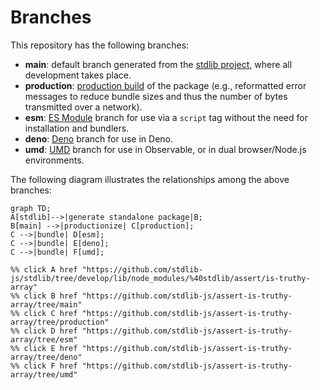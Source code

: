 <!--

@license Apache-2.0

Copyright (c) 2022 The Stdlib Authors.

Licensed under the Apache License, Version 2.0 (the "License");
you may not use this file except in compliance with the License.
You may obtain a copy of the License at

    http://www.apache.org/licenses/LICENSE-2.0

Unless required by applicable law or agreed to in writing, software
distributed under the License is distributed on an "AS IS" BASIS,
WITHOUT WARRANTIES OR CONDITIONS OF ANY KIND, either express or implied.
See the License for the specific language governing permissions and
limitations under the License.

-->

# Branches

This repository has the following branches:

-   **main**: default branch generated from the [stdlib project][stdlib-url], where all development takes place.
-   **production**: [production build][production-url] of the package (e.g., reformatted error messages to reduce bundle sizes and thus the number of bytes transmitted over a network).
-   **esm**: [ES Module][esm-url] branch for use via a `script` tag without the need for installation and bundlers.
-   **deno**: [Deno][deno-url] branch for use in Deno.
-   **umd**: [UMD][umd-url] branch for use in Observable, or in dual browser/Node.js environments.

The following diagram illustrates the relationships among the above branches:

```mermaid
graph TD;
A[stdlib]-->|generate standalone package|B;
B[main] -->|productionize| C[production];
C -->|bundle| D[esm];
C -->|bundle| E[deno];
C -->|bundle| F[umd];

%% click A href "https://github.com/stdlib-js/stdlib/tree/develop/lib/node_modules/%40stdlib/assert/is-truthy-array"
%% click B href "https://github.com/stdlib-js/assert-is-truthy-array/tree/main"
%% click C href "https://github.com/stdlib-js/assert-is-truthy-array/tree/production"
%% click D href "https://github.com/stdlib-js/assert-is-truthy-array/tree/esm"
%% click E href "https://github.com/stdlib-js/assert-is-truthy-array/tree/deno"
%% click F href "https://github.com/stdlib-js/assert-is-truthy-array/tree/umd"
```

[stdlib-url]: https://github.com/stdlib-js/stdlib/tree/develop/lib/node_modules/%40stdlib/assert/is-truthy-array
[production-url]: https://github.com/stdlib-js/assert-is-truthy-array/tree/production
[deno-url]: https://github.com/stdlib-js/assert-is-truthy-array/tree/deno
[umd-url]: https://github.com/stdlib-js/assert-is-truthy-array/tree/umd
[esm-url]: https://github.com/stdlib-js/assert-is-truthy-array/tree/esm